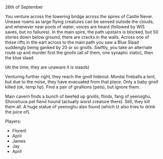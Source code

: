 26th of September

You venture across the towering bridge across the spires of Castle Never.
Unease roams as large flying creatures can be sensed outside the clouds, and whenever near pools of water, voices are heard (followed by WIS saves, but no failures).
In the main spire, the path upstairs is blocked, but 50 stories down below ground, there are cracks in the walls. Across one of these rifts in the eart across to the main path you saw a Blue Slaad suddengly being ganked by 20 or so gnolls. Swiftly, you take an alternate route up and murder first the gnolls (all of them, one synaptic static), then the blue slaad.

(At the time, they are unaware it is slaads)

Venturing further right, they reach the gnoll hideout. Mordai fireballs a tent, but due to the noise, they have evacuated from that place. Only a baby gnoll killed (ok, temp hp). Find a pair of girallions (pets), but ignore them.

Main cavern finds a bunch of beefed up gnolls; flinds, fang of yeenoghu, Shooshuva pet fiend hound (actually worst creature there). Still, they kill them all.
A huge statue of yeenoghu also found (which Iz also tries to drink the juice of).

Players:
- Florent
- April
- James
- Jay
- April
